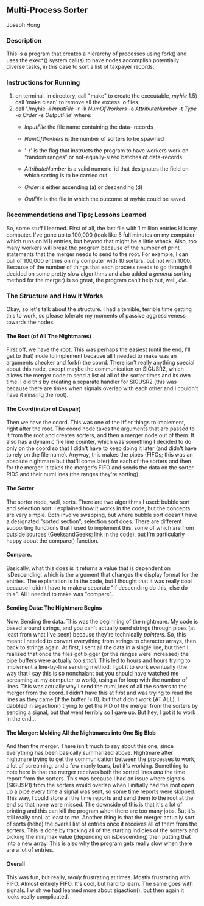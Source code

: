 ## Multi-Process Sorter
Joseph Hong

### Description
This is a program that creates a hierarchy of processes using fork() and uses the exec*() system call(s) to have nodes accomplish potentially diverse tasks, in this case to sort a list of taxpayer records.

### Instructions for Running
1) on terminal, in directory, call "make" to create the executable, *myhie*
1.5) call 'make clean' to remove all the excess .o files
2) call './myhie -i *InputFile* -r -k *NumOfWorkers* -a *AttributeNumber* -t *Type* -o *Order* -s *OutputFile*' where:
    - *InputFile* the file name containing the data- records

    - *NumOfWorkers* is the number of sorters to be spawned

    - '-r' is the flag that instructs the program to have workers work on “random ranges” or not-equally-sized batches of data-records

    - *AttributeNumber* is a valid numeric-id that designates the field on which sorting is to be carried out
    
    - *Order* is either ascending (a) or descending (d)
    
    - *OutFile* is the file in which the outcome of myhie could be saved.

### Recommendations and Tips; Lessons Learned
So, some stuff I learned.
First of all, the last file with 1 million entries kills my computer. I've gone up to 100,000 (took like 5 full minutes on my computer which runs on M1) entries, but beyond that might be a little whack.
Also, too many workers will break the program because of the number of print statements that the merger needs to send to the root. For example, I can pull of 100,000 entries on my computer with 10 sorters, but not with 1000. Because of the number of things that each process needs to go through (I decided on some pretty slow algorithms and also added a *general* sorting method for the merger) is so great, the program can't help but, well, *die*.

### The Structure and How it Works
Okay, so let's talk about the structure. I had a terrible, terrible time getting this to work, so please tolerate my moments of passive aggressiveness towards the nodes.

#### The Root (of All The Nightmares)
First off, we have the root. This was perhaps the easiest (until the end, I'll get to that) node to implement because all I needed to make was an arguments checker and fork() the coord. There isn't really anything special about this node, except maybe the communication on SIGUSR2, which allows the merger node to send a list of all of the sorter times and its own time. I did this by creating a separate handler for SIGUSR2 (this was because there are times when signals overlap with each other and I couldn't have it missing the root).

#### The Coord(inator of Despair)
Then we have the coord. This was one of the iffier things to implement, right after the root. The coord node takes the arguments that are passed to it from the root and creates sorters, and then a merger node out of them. It also has a dynamic file line counter, which was something I decided to do only on the coord so that I didn't have to keep doing it later (and didn't have to rely on the file name). Anyway, this makes the pipes (FIFOs; this was an absolute nightmare but that'll come later) for each of the sorters and then for the merger. It takes the merger's FIFO and sends the data on the sorter PIDS and their numLines (the ranges they're sorting).

#### The Sorter
The sorter node, well, sorts. There are two algorithms I used: bubble sort and selection sort. I explained how it works in the code, but the concepts are very simple. Both involve swapping, but where bubble sort doesn't have a designated "sorted section", selection sort does. There are different supporting functions that I used to implement this, some of which are from outside sources (GeeksandGeeks; link in the code), but I'm particularly happy about the compare() function.

#### Compare.
Basically, what this does is it returns a value that is dependent on isDescending, which is the argument that changes the display format for the entries. The explanation is in the code, but I thought that it was really cool because I didn't have to make a separate "if descending do this, else do this". All I needed to make was "compare".

#### Sending Data: The Nightmare Begins
Now. Sending the data. This was the beginning of the nightmare. My code is based around strings, and you can't actually send strings through pipes (at least from what I've seen) because they're technically *pointers*. So, this meant I needed to convert everything from strings to character arrays, then back to strings again. At first, I sent all the data in a single line, but then I realized that once the files got bigger (or the ranges were increased) the pipe buffers were actually *too small*. This led to hours and hours trying to implement a line-by-line sending method.
I got it to work eventually (the way that I say this is so nonchalant but you should have watched me screaming at my computer to work), using a for loop with the number of lines. This was actually why I send the numLines of all the sorters to the merger from the coord. I didn't have this at first and was trying to read the lines as they came (if the buffer != 0), but that didn't work (AT ALL). I dabbled in sigaction() trying to get the PID of the merger from the sorters by sending a signal, but that went terribly so I gave up. But hey, I got it to work in the end... 

#### The Merger: Molding All the Nightmares into One Big Blob
And then the merger. There isn't much to say about this one, since everything has been basically summarized above. Nightmare after nightmare trying to get the communication between the processes to work, a lot of screaming, and a few manly tears, but it's working. Something to note here is that the merger receives both the sorted lines *and* the time report from the sorters. This was because I had an issue where signals (SIGUSR1) from the sorters would overlap when I initially had the root open up a pipe every time a signal was sent, so some time reports were skipped. This way, I could store all the time reports and send them to the root at the end so that none were missed. The downside of this is that it's a lot of printing and this can kill the program when there are too many jobs. But it's still really cool, at least to me.
Another thing is that the merger actually sort of sorts (hehe) the overall list of entries once it receives all of them from the sorters. This is done by tracking all of the starting indicies of the sorters and picking the min/max value (depending on isDescending) then putting that into a new array. This is also why the program gets really slow when there are a lot of entries.

#### Overall
This was fun, but really, *really* frustrating at times. Mostly frustrating with FIFO. Almost entirely FIFO. It's cool, but hard to learn. The same goes with signals. I wish we had learned more about sigaction(), but then again it looks really complicated.
